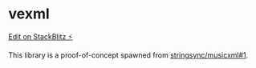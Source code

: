 # vexml

[Edit on StackBlitz ⚡️](https://stackblitz.com/edit/typescript-fbkn55)

This library is a proof-of-concept spawned from [stringsync/musicxml#1](https://github.com/stringsync/musicxml/issues/1).